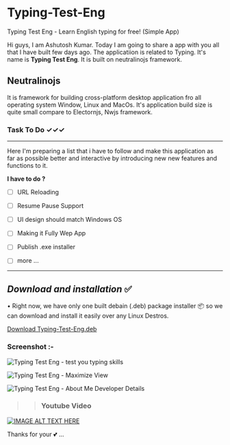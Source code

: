 # Typing-Test-Eng
Typing Test Eng - Learn English typing for free! (Simple App)
  
Hi guys, I am Ashutosh Kumar. Today I am going to share a app with you all that I have built few days ago. The applicatiion is related to Typing. It's name is **Typing Test Eng**. It is built on neutralinojs framework.
  
  
## Neutralinojs  
It is framework for building cross-platform desktop application fro all operating system Window, Linux and MacOs.
It's application build size is quite small compare to Electornjs, Nwjs framework.
  
  
### Task To Do ✓✓✓
- - -
Here I'm preparing a list that i have to follow and make this application as far as possible better and interactive by introducing new new features and functions to it. 

**I have to do ?**

- [ ] URL Reloading
- [ ] Resume Pause Support
- [ ] UI design should match Windows OS
- [ ] Making it Fully Wep App
- [ ] Publish .exe installer
- [ ] more ...

  
  



***
## _Download and installation_ ✅

• Right now, we have only one built debain (.deb) package installer 📦 so we can download and install it easily over any Linux Destros.

[ Download Typing-Test-Eng.deb](https://github.com/astokum/Typing-Test-Eng/releases/tag/v1.0-beta)
 
  

### Screenshot :- 
![Typing Test Eng - test you typing skills](https://github.com/astokum/Typing-Test-Eng/blob/main/screenshot/Typing%20Test%20Eng%20%201%20.png)
  
  
![Typing Test Eng - Maximize View](https://github.com/astokum/Typing-Test-Eng/blob/main/screenshot/Typing%20Test%20Eng%202%20Typed.png)
  
  
![Typing Test Eng - About Me Developer Details](https://github.com/astokum/Typing-Test-Eng/blob/main/screenshot/Typing%20Test%20Eng%20-%203%20About%20Me.png)
  
  
>> ### Youtube Video
  
[![IMAGE ALT TEXT HERE](http://img.youtube.com/vi/dkuxp0aHrgg/0.jpg)](http://www.youtube.com/watch?v=dkuxp0aHrgg)
  
  
    
Thanks for your 💕 ...
